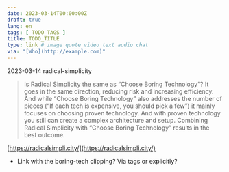 ```yaml
---
date: 2023-03-14T00:00:00Z
draft: true
lang: en
tags: [ TODO_TAGS ]
title: TODO_TITLE
type: link # image quote video text audio chat
via: "[Who](http://example.com)"
---
```



2023-03-14 radical-simplicity


> Is Radical Simplicity the same as “Choose Boring Technology”? It goes in the same direction, reducing risk and increasing efficiency. And while “Choose Boring Technology” also addresses the number of pieces (“If each tech is expensive, you should pick a few”) it mainly focuses on choosing proven technology. And with proven technology you still can create a complex architecture and setup. Combining Radical Simplicity with “Choose Boring Technology” results in the best outcome.

[https://radicalsimpli.city/](https://radicalsimpli.city/)

* Link with the boring-tech clipping? Via tags or explicitly?

